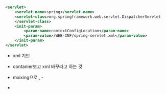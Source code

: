 ```bash

```

```xml
<servlet>
    <servlet-name>spring</servlet-name>
    <servlet-class>org.springframework.web.servlet.DispatcherServlet
    </servlet-class>
    <init-param>
        <param-name>contextConfigLocation</param-name>
        <param-value>/WEB-INF/spring-servlet.xml</param-value>
    </init-param>
</servlet>
```
+ xml 기반
+ contanier보고 xml 바꾸라고 하는 것

+ mxixing으로,, -
+ 